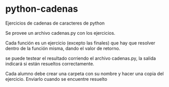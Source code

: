python-cadenas
==============

Ejercicios de cadenas de caracteres de python


Se provee un archivo cadenas.py con los ejercicios.

Cada función es un ejercicio (excepto las finales) que hay que resolver dentro de la función misma, dando el valor de retorno.

se puede testear el resultado corriendo el archivo cadenas.py, la salida indicará si están resueltos correctamente.

Cada alumno debe crear una carpeta con su nombre y hacer una copia del ejercicio. Enviarlo cuando se encuentre resuelto
